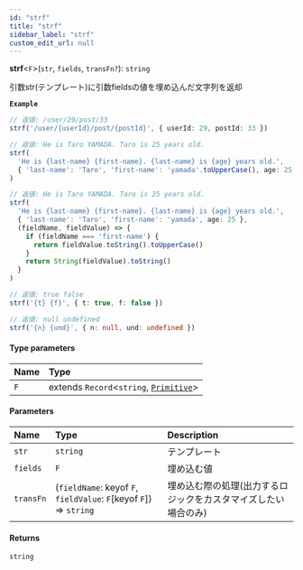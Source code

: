 ```yaml
---
id: "strf"
title: "strf"
sidebar_label: "strf"
custom_edit_url: null
---
```


**strf**\<`F`\>(`str`, `fields`, `transFn?`): `string`

引数str(テンプレート)に引数fieldsの値を埋め込んだ文字列を返却

**`Example`**

```ts
// 返値: /user/29/post/33
strf('/user/{userId}/post/{postId}', { userId: 29, postId: 33 })

// 返値: He is Taro YAMADA. Taro is 25 years old.
strf(
  'He is {last-name} {first-name}. {last-name} is {age} years old.',
  { 'last-name': 'Taro', 'first-name': 'yamada'.toUpperCase(), age: 25 }
)

// 返値: He is Taro YAMADA. Taro is 25 years old.
strf(
  'He is {last-name} {first-name}. {last-name} is {age} years old.',
  { 'last-name': 'Taro', 'first-name': 'yamada', age: 25 },
  (fieldName, fieldValue) => {
    if (fieldName === 'first-name') {
      return fieldValue.toString().toUpperCase()
    }
    return String(fieldValue).toString()
  }
)

// 返値: true false
strf('{t} {f}', { t: true, f: false })

// 返値: null undefined
strf('{n} {und}', { n: null, und: undefined })
```

#### Type parameters

| Name | Type                                                              |
| :------ |:------------------------------------------------------------------|
| `F` | extends `Record`\<`string`, [`Primitive`](../types/Primitive.md)\> |

#### Parameters

| Name | Type | Description |
| :------ | :------ | :------ |
| `str` | `string` | テンプレート |
| `fields` | `F` | 埋め込む値 |
| `transFn` | (`fieldName`: keyof `F`, `fieldValue`: `F`[keyof `F`]) =\> `string` | 埋め込む際の処理(出力するロジックをカスタマイズしたい場合のみ) |

#### Returns

`string`
